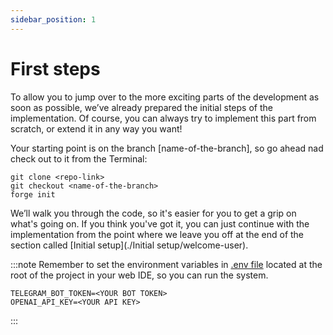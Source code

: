 ```yaml
---
sidebar_position: 1
---
```


# First steps

To allow you to jump over to the more exciting parts of the development as soon as possible, we’ve already prepared the initial steps of the implementation.
Of course, you can always try to implement this part from scratch, or extend it in any way you want!

Your starting point is on the branch [name-of-the-branch], so go ahead nad check out to it from the Terminal:
```console
git clone <repo-link>
git checkout <name-of-the-branch>
forge init
```

We’ll walk you through the code, so it's easier for you to get a grip on what's going on. If you think you've got it, 
you can just continue with the implementation from the point where we leave you off at the end of the section called [Initial setup](./Initial setup/welcome-user).

:::note
Remember to set the environment variables in [.env file](../intro.md) located at the root of the project in your web IDE, so you can run the system.
```console
TELEGRAM_BOT_TOKEN=<YOUR BOT TOKEN>
OPENAI_API_KEY=<YOUR API KEY>
```
:::